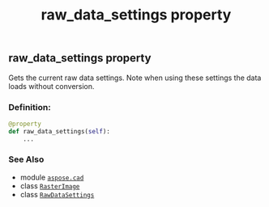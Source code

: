 ﻿---
title: raw_data_settings property
second_title: Aspose.CAD for Python via .NET API References
description: 
type: docs
weight: 600
url: /python-net/aspose.cad/rasterimage/raw_data_settings/
is_root: false
---

## raw_data_settings property


Gets the current raw data settings. Note when using these settings the data loads without conversion.
### Definition:
```python
@property
def raw_data_settings(self):
    ...
```

### See Also
* module [`aspose.cad`](../../)
* class [`RasterImage`](/cad/python-net/aspose.cad/rasterimage)
* class [`RawDataSettings`](/cad/python-net/aspose.cad/rawdatasettings)
